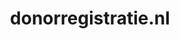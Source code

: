 ---
layout: post
title:  "donorregistratie.nl"
internal_url:  "/dutchgov/donorregistratie.nl.html"
subdomains_count: 2
all_subdomains_count: 3
urls_count: 2
ssl_rank: 100
http_rank: 75
url_link: /data/donorregistratie.nl/urls.txt
all_subdomains_link: /data/donorregistratie.nl/all_subdomains.txt
subdomains_link: /data/donorregistratie.nl/subdomains.txt
categories: dutchgov
---